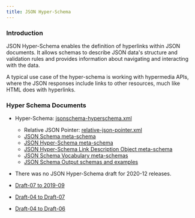 ```yaml
---
title: JSON Hyper-Schema
---
```


### Introduction

JSON Hyper-Schema enables the definition of hyperlinks within JSON documents. It allows schemas to describe JSON data's structure and validation rules and provides information about navigating and interacting with the data.

A typical use case of the hyper-schema is working with hypermedia APIs, where the JSON responses include links to other resources, much like HTML does with hyperlinks.

### Hyper Schema Documents

- Hyper-Schema: [jsonschema-hyperschema.xml](https://github.com/json-schema-org/json-hyperschema-spec/blob/main/jsonschema-hyperschema.xml)

  - Relative JSON Pointer: [relative-json-pointer.xml](https://github.com/json-schema-org/json-schema-spec/blob/master/relative-json-pointer.xml)
  - [JSON Schema meta-schema](https://github.com/json-schema-org/json-schema-spec/blob/master/schema.json)
  - [JSON Hyper-Schema meta-schema](https://github.com/json-schema-org/json-hyperschema-spec/blob/main/hyper-schema.json)
  - [JSON Hyper-Schema Link Description Object meta-schema](https://github.com/json-schema-org/json-hyperschema-spec/blob/main/links.json)
  - [JSON Schema Vocabulary meta-schemas](https://github.com/json-schema-org/json-hyperschema-spec/tree/main/meta/)
  - [JSON Schema Output schemas and examples](https://github.com/json-schema-org/json-hyperschema-spec/tree/main/output/)

- There was no JSON Hyper-Schema draft for 2020-12 releases.
- [Draft-07 to 2019-09](https://json-schema.org/draft/2019-09#hyper-schema-vocabulary)
- [Draft-04 to Draft-07](https://json-schema.org/draft-07#json-hyper-schema-draft-07-release-notes)
- [Draft-04 to Draft-06](https://json-schema.org/draft-06#json-hyper-schema-draft-06-release-notes)
